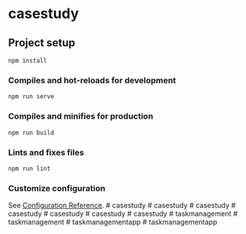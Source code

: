 # casestudy

## Project setup
```
npm install
```

### Compiles and hot-reloads for development
```
npm run serve
```

### Compiles and minifies for production
```
npm run build
```

### Lints and fixes files
```
npm run lint
```

### Customize configuration
See [Configuration Reference](https://cli.vuejs.org/config/).
#   c a s e s t u d y  
 #   c a s e s t u d y  
 #   c a s e s t u d y  
 #   c a s e s t u d y  
 #   c a s e s t u d y  
 #   c a s e s t u d y  
 #   c a s e s t u d y  
 #   t a s k m a n a g e m e n t  
 #   t a s k m a n a g e m e n t  
 #   t a s k m a n a g e m e n t a p p  
 #   t a s k m a n a g e m e n t a p p  
 